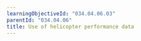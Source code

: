 ```yaml
---
learningObjectiveId: "034.04.06.03"
parentId: "034.04.06"
title: Use of helicopter performance data
---
```

